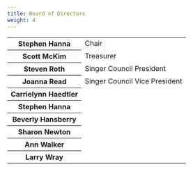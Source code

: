 ```yaml
---
title: Board of Directors
weight: 4
---
```


<table id="boardtable">
<tr><th>Stephen Hanna</th><td>Chair</td></tr>
<tr><th>Scott McKim</th><td>Treasurer</td></tr>
<tr><th>Steven Roth</th><td>Singer Council President</td></tr>
<tr><th>Joanna Read</th><td>Singer Council Vice President</td></tr>
<tr><th>Carrielynn Haedtler</th></tr>
<tr><th>Stephen Hanna</th></tr>
<tr><th>Beverly Hansberry</th></tr>
<tr><th>Sharon Newton</th></tr>
<tr><th>Ann Walker</th></tr>
<tr><th>Larry Wray</th></tr>
</table>
